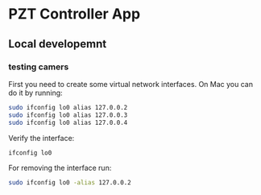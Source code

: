 # PZT Controller App

## Local developemnt

### testing camers

First you need to create some virtual network interfaces. On Mac you can do it by running:

```bash
sudo ifconfig lo0 alias 127.0.0.2
sudo ifconfig lo0 alias 127.0.0.3
sudo ifconfig lo0 alias 127.0.0.4
```

Verify the interface:

```bash
ifconfig lo0
```

For removing the interface run:

```bash
sudo ifconfig lo0 -alias 127.0.0.2
```
